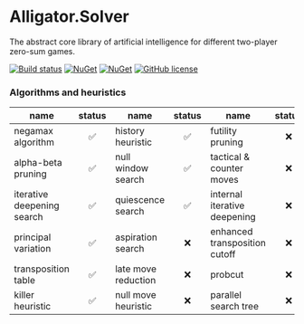 # Alligator.Solver
The abstract core library of artificial intelligence for different two-player zero-sum games.

[![Build status](https://ci.appveyor.com/api/projects/status/vm0rtqw2nk1pcv0p?svg=true)](https://ci.appveyor.com/project/boraaros/alligator-solver)
[![NuGet](https://img.shields.io/nuget/v/Alligator.Solver.svg)](https://www.nuget.org/packages/Alligator.Solver)
[![NuGet](https://img.shields.io/nuget/dt/Alligator.Solver.svg)](https://github.com/boraaros/Alligator.Solver)
[![GitHub license](https://img.shields.io/badge/license-MIT-blue.svg)](https://github.com/boraaros/Alligator.Solver/blob/master/LICENSE)

### Algorithms and heuristics

|name|status|name|status|name|status|
|-----|:---:|-----|:---:|-----|:---:|
|negamax algorithm| :white_check_mark: |history heuristic| :white_check_mark: |futility pruning| :x: |
|alpha-beta pruning| :white_check_mark: |null window search| :white_check_mark: |tactical & counter moves| :x: |
|iterative deepening search| :white_check_mark: |quiescence search| :white_check_mark: |internal iterative deepening| :x: |
|principal variation| :white_check_mark: |aspiration search| :x: |enhanced transposition cutoff| :x: |
|transposition table| :white_check_mark: |late move reduction| :x: |probcut| :x: |
|killer heuristic| :white_check_mark: |null move heuristic| :x: |parallel search tree| :x: |
